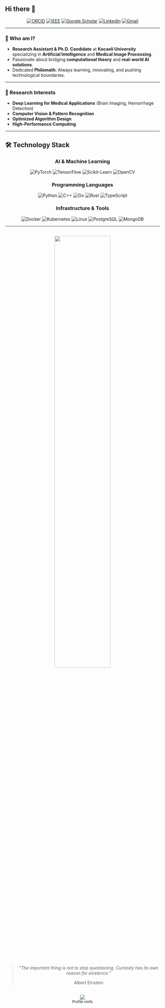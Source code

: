 ## Hi there 👋


<div align="center">

[![ORCID](https://img.shields.io/badge/ORCID-0000--0002--2736--271X-44CC11?style=flat-square&logo=orcid&logoColor=white)](https://orcid.org/0000-0002-2736-271X)
[![IEEE](https://img.shields.io/badge/IEEE-Member-00629B?style=flat-square&logo=ieee&logoColor=white)](https://ieeexplore.ieee.org/author/38546964800)
[![Google Scholar](https://img.shields.io/badge/Scholar-Profile-4285F4?style=flat-square&logo=google-scholar&logoColor=white)](https://scholar.google.com/citations?)
[![LinkedIn](https://img.shields.io/badge/LinkedIn-tuhage-0A66C2?style=flat-square&logo=linkedin&logoColor=white)](https://www.linkedin.com/in/tu%C4%9Frul-hakan-gen%C3%A7t%C3%BCrk-878324196)
[![Gmail](https://img.shields.io/badge/Email-tuhage%40gmail.com-D14836?style=flat-square&logo=gmail&logoColor=white)](mailto:tuhage@gmail.com)

</div>

---

### 🚀 Who am I?

- **Research Assistant & Ph.D. Candidate** at **Kocaeli University** specializing in **Artificial Intelligence** and **Medical Image Processing**.
- Passionate about bridging **computational theory** and **real-world AI solutions**.
- Dedicated **Philomath**: Always learning, innovating, and pushing technological boundaries.

---

### 🧠 Research Interests

- **Deep Learning for Medical Applications** (Brain Imaging, Hemorrhage Detection)
- **Computer Vision & Pattern Recognition**
- **Optimized Algorithm Design**
- **High-Performance Computing**

---


## 🛠️ Technology Stack

<div align="center">

### AI & Machine Learning
![PyTorch](https://img.shields.io/badge/PyTorch-EE4C2C?style=flat-square&logo=pytorch&logoColor=white)
![TensorFlow](https://img.shields.io/badge/TensorFlow-FF6F00?style=flat-square&logo=tensorflow&logoColor=white)
![Scikit-Learn](https://img.shields.io/badge/Scikit--Learn-F7931E?style=flat-square&logo=scikit-learn&logoColor=white)
![OpenCV](https://img.shields.io/badge/OpenCV-5C3EE8?style=flat-square&logo=opencv&logoColor=white)

### Programming Languages
![Python](https://img.shields.io/badge/Python-3776AB?style=flat-square&logo=python&logoColor=white)
![C++](https://img.shields.io/badge/C++-00599C?style=flat-square&logo=cplusplus&logoColor=white)
![Go](https://img.shields.io/badge/Go-00ADD8?style=flat-square&logo=go&logoColor=white)
![Rust](https://img.shields.io/badge/Rust-000000?style=flat-square&logo=rust&logoColor=white)
![TypeScript](https://img.shields.io/badge/TypeScript-3178C6?style=flat-square&logo=typescript&logoColor=white)

### Infrastructure & Tools
![Docker](https://img.shields.io/badge/Docker-2496ED?style=flat-square&logo=docker&logoColor=white)
![Kubernetes](https://img.shields.io/badge/Kubernetes-326CE5?style=flat-square&logo=kubernetes&logoColor=white)
![Linux](https://img.shields.io/badge/Linux-FCC624?style=flat-square&logo=linux&logoColor=black)
![PostgreSQL](https://img.shields.io/badge/PostgreSQL-336791?style=flat-square&logo=postgresql&logoColor=white)
![MongoDB](https://img.shields.io/badge/MongoDB-47A248?style=flat-square&logo=mongodb&logoColor=white)

</div>

---

<br>

<div align="center">
  <img src="https://github-readme-streak-stats.herokuapp.com/?user=tuhage&theme=github-dark-blue&hide_border=true&date_format=M%20j%5B%2C%20Y%5D" width="60%" />
</div>
<br>

<div align="center">
  <blockquote>
    <p><em>"The important thing is not to stop questioning. Curiosity has its own reason for existence."</em></p>
     Albert Einstein
  </blockquote>
</div>

<br>




<div align="center">
 
  <img src="https://profile-counter.glitch.me/tuhage/count.svg" />
   <br><sup>Profile visits</sup>
</div>




